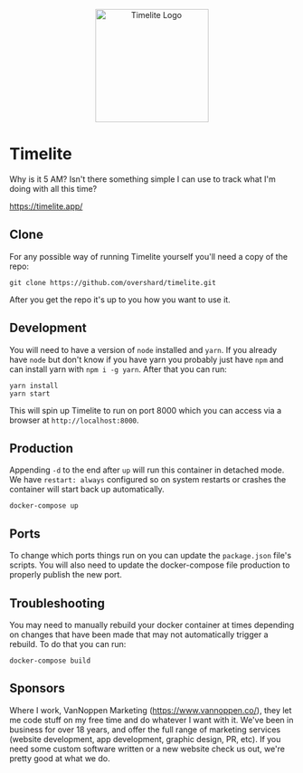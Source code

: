 <p align="center">
    <img src="https://github.com/overshard/timelite/raw/master/public/static/logo.png"
         width="200"
         height="200"
         alt="Timelite Logo" />
</p>

# Timelite

Why is it 5 AM? Isn't there something simple I can use to track what I'm doing
with all this time?

https://timelite.app/

## Clone

For any possible way of running Timelite yourself you'll need a copy of the
repo:

    git clone https://github.com/overshard/timelite.git

After you get the repo it's up to you how you want to use it.

## Development

You will need to have a version of `node` installed and `yarn`. If you already
have `node` but don't know if you have yarn you probably just have `npm` and
can install yarn with `npm i -g yarn`. After that you can run:

    yarn install
    yarn start

This will spin up Timelite to run on port 8000 which you can access via a
browser at `http://localhost:8000`.

## Production

Appending `-d` to the end after `up` will run this container in detached mode.
We have `restart: always` configured so on system restarts or crashes the
container will start back up automatically.

    docker-compose up

## Ports

To change which ports things run on you can update the `package.json` file's
scripts. You will also need to update the docker-compose file production to
properly publish the new port.

## Troubleshooting

You may need to manually rebuild your docker container at times depending on
changes that have been made that may not automatically trigger a rebuild. To do
that you can run:

    docker-compose build

## Sponsors

Where I work, VanNoppen Marketing (https://www.vannoppen.co/), they let me code
stuff on my free time and do whatever I want with it. We've been in business for
over 18 years, and offer the full range of marketing services (website
development, app development, graphic design, PR, etc). If you need some custom
software written or a new website check us out, we're pretty good at what we do.
